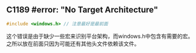 ## C1189 \#error: "No Target Architecture"
```cpp
#include <windows.h> // 注意最好是最前面
```
这个错误是由于缺少一些宏来识别平台架构，而windows.h中包含有需要的宏。
之所以放在前面只因为可能还有其他头文件依赖该文件。

